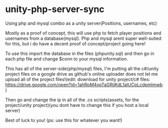 # unity-php-server-sync
Using php and mysql combo as a unity server(Positions, usernames, etc)


Mostly as a proof of concept, this will use php to fetch player positions and usernames from a database(mysql). Php and mysql arent super well-sutied for this, but i do have a decent proof of concept/project going here!

To use this import the database in the files (phpunity.sql) and then go in each php file and change $conn to your mysql information.

This has all of the server-side(php/mysql) files, I'm putting all the c#/unity project files on a google drive as github's online uploader does not let me upload all of the project files!(edit: download for unity project/c# files: https://drive.google.com/open?id=1ahRpM4xpTaGRjjKdL1aIUCpLcdpmlmwb )

Then go and change the ip in all of the .cs scripts(assets, for the project/unity project)(you dont have to change this if you host a local server)


Best of luck to you!
(ps: use this for whatever you want!)
